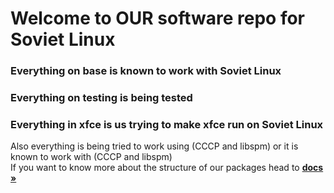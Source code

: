 # Welcome to OUR software repo for Soviet Linux
### Everything on base is known to work with Soviet Linux
### Everything on testing is being tested
### Everything in xfce is us trying to make xfce run on Soviet Linux
Also everything is being tried to work using (CCCP and libspm) or it is known to work with (CCCP and libspm) \
If you want to know more about the structure of our packages head to <a href="https://docs.sovietlinux.ml/en/repo"><strong>docs »</strong></a>
